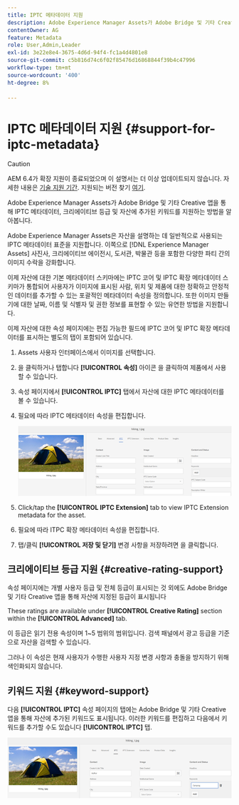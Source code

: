 ```yaml
---
title: IPTC 메타데이터 지원
description: Adobe Experience Manager Assets가 Adobe Bridge 및 기타 Creative 앱을 통해 IPTC 메타데이터, 크리에이티브 등급 및 자산에 추가된 키워드를 지원하는 방법을 알아봅니다.
contentOwner: AG
feature: Metadata
role: User,Admin,Leader
exl-id: 3e22e8e4-3675-4d6d-94f4-fc1a4d4801e8
source-git-commit: c5b816d74c6f02f85476d16868844f39b4c47996
workflow-type: tm+mt
source-wordcount: '400'
ht-degree: 8%

---
```


# IPTC 메타데이터 지원 {#support-for-iptc-metadata}

>[!CAUTION]
>
>AEM 6.4가 확장 지원이 종료되었으며 이 설명서는 더 이상 업데이트되지 않습니다. 자세한 내용은 [기술 지원 기간](https://helpx.adobe.com/kr/support/programs/eol-matrix.html). 지원되는 버전 찾기 [여기](https://experienceleague.adobe.com/docs/).

Adobe Experience Manager Assets가 Adobe Bridge 및 기타 Creative 앱을 통해 IPTC 메타데이터, 크리에이티브 등급 및 자산에 추가된 키워드를 지원하는 방법을 알아봅니다.

Adobe Experience Manager Assets은 자산을 설명하는 데 일반적으로 사용되는 IPTC 메타데이터 표준을 지원합니다. 이쪽으로 [!DNL Experience Manager Assets] 사진사, 크리에이티브 에이전시, 도서관, 박물관 등을 포함한 다양한 파티 간의 이미지 수락을 강화합니다.

이제 자산에 대한 기본 메타데이터 스키마에는 IPTC 코어 및 IPTC 확장 메타데이터 스키마가 통합되어 사용자가 이미지에 표시된 사람, 위치 및 제품에 대한 정확하고 안정적인 데이터를 추가할 수 있는 포괄적인 메타데이터 속성을 정의합니다. 또한 이미지 만들기에 대한 날짜, 이름 및 식별자 및 권한 정보를 표현할 수 있는 유연한 방법을 지원합니다.

이제 자산에 대한 속성 페이지에는 편집 가능한 필드에 IPTC 코어 및 IPTC 확장 메타데이터를 표시하는 별도의 탭이 포함되어 있습니다.

1. Assets 사용자 인터페이스에서 이미지를 선택합니다.
1. 을 클릭하거나 탭합니다 **[!UICONTROL 속성]** 아이콘 을 클릭하여 제품에서 사용할 수 있습니다.
1. 속성 페이지에서 **[!UICONTROL IPTC]** 탭에서 자산에 대한 IPTC 메타데이터를 볼 수 있습니다.
1. 필요에 따라 IPTC 메타데이터 속성을 편집합니다.

   ![iptc_tab](assets/iptc_tab.png)

1. Click/tap the **[!UICONTROL IPTC Extension]** tab to view IPTC Extension metadata for the asset.
1. 필요에 따라 ITPC 확장 메타데이터 속성을 편집합니다.
1. 탭/클릭 **[!UICONTROL 저장 및 닫기]** 변경 사항을 저장하려면 을 클릭합니다.

## 크리에이티브 등급 지원 {#creative-rating-support}

속성 페이지에는 개별 사용자 등급 및 전체 등급이 표시되는 것 외에도 Adobe Bridge 및 기타 Creative 앱을 통해 자산에 지정된 등급이 표시됩니다

These ratings are available under **[!UICONTROL Creative Rating]** section within the **[!UICONTROL Advanced]** tab.

이 등급은 읽기 전용 속성이며 1~5 범위의 범위입니다. 검색 패널에서 광고 등급을 기준으로 자산을 검색할 수 있습니다.

그러나 이 속성은 현재 사용자가 수행한 사용자 지정 변경 사항과 충돌을 방지하기 위해 색인화되지 않습니다.

## 키워드 지원 {#keyword-support}

다음 **[!UICONTROL IPTC]** 속성 페이지의 탭에는 Adobe Bridge 및 기타 Creative 앱을 통해 자산에 추가된 키워드도 표시됩니다. 이러한 키워드를 편집하고 다음에서 키워드를 추가할 수도 있습니다 **[!UICONTROL IPTC]** 탭.

![키워드](assets/keywords.png)
